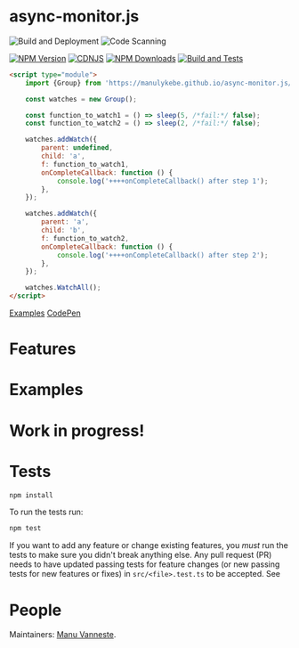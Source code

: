 # async-monitor.js

![Build and Deployment](https://github.com/manulykebe/async-monitor.js/actions/workflows/pages/pages-build-deployment/badge.svg?branch=main)
![Code Scanning](https://github.com/manulykebe/async-monitor.js/actions/workflows/github-code-scanning/codeql/badge.svg?branch=main)

[![NPM Version][npm-image]][npm-url]
[![CDNJS][cdnjs-image]][cdnjs-url]
[![NPM Downloads][downloads-image]][downloads-url]
[![Build and Tests][ci-image]][ci-url]

```html
<script type="module">
	import {Group} from 'https://manulykebe.github.io/async-monitor.js/dist/async-monitor.esm.js';

	const watches = new Group();

	const function_to_watch1 = () => sleep(5, /*fail:*/ false);
	const function_to_watch2 = () => sleep(2, /*fail:*/ false);

	watches.addWatch({
		parent: undefined,
		child: 'a',
		f: function_to_watch1,
		onCompleteCallback: function () {
			console.log('++++onCompleteCallback() after step 1');
		},
	});

	watches.addWatch({
		parent: 'a',
		child: 'b',
		f: function_to_watch2,
		onCompleteCallback: function () {
			console.log('++++onCompleteCallback() after step 2');
		},
	});

	watches.WatchAll();
</script>
```

[Examples](https://manulykebe.github.io/async-monitor.js/src/HTML/index.html)
[CodePen](https://codepen.io/codepenatlykebe/pen/gOVPBEg)

# Features

# Examples

# Work in progress!

# Tests

```bash
npm install
```

To run the tests run:

```bash
npm test
```

If you want to add any feature or change existing features, you _must_ run the
tests to make sure you didn't break anything else. Any pull request (PR) needs
to have updated passing tests for feature changes (or new passing tests for new
features or fixes) in `src/<file>.test.ts` to be accepted. See

# People

Maintainers: [Manu Vanneste](https://github.com/manulykebe).

[npm-image]: https://img.shields.io/npm/v/@asyncmonitorjs/tween.js.svg
[npm-url]: https://npmjs.org/package/@asyncmonitorjs/tween.js
[downloads-image]: https://img.shields.io/npm/dm/@asyncmonitorjs/tween.js.svg
[downloads-url]: https://npmjs.org/package/@asyncmonitorjs/tween.js
[ci-image]: https://github.com/manulykebe/async-monitor.js/workflows/build%20and%20tests/badge.svg?branch=main
[ci-url]: https://github.com/manulykebe/async-monitor.js/actions
[cdnjs-image]: https://img.shields.io/cdnjs/v/asyncmonitor.js.svg
[cdnjs-url]: https://cdnjs.com/libraries/asyncmonitor.js
